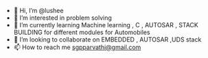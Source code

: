 - 👋 Hi, I’m @lushee
- 👀 I’m interested in problem solving
- 🌱 I’m currently learning Machine learning , C , AUTOSAR , STACK BUILDING for different modules for Automobiles
- 💞️ I’m looking to collaborate on EMBEDDED , AUTOSAR ,UDS stack
- 📫 How to reach me sgpparvathi@gmail.com

<!---
lushee/lushee is a ✨ special ✨ repository because its `README.md` (this file) appears on your GitHub profile.
You can click the Preview link to take a look at your changes.
--->

